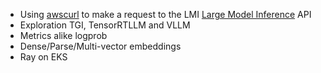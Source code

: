 - Using [awscurl](https://github.com/okigan/awscurl) to make a request to the LMI [Large Model Inference](https://docs.aws.amazon.com/sagemaker/latest/dg/large-model-inference-container-docs.html) API
- Exploration TGI, TensorRTLLM and VLLM
- Metrics alike logprob
- Dense/Parse/Multi-vector embeddings
- Ray on EKS